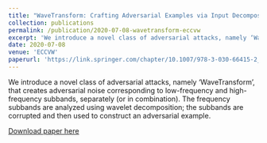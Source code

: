 ```yaml
---
title: "WaveTransform: Crafting Adversarial Examples via Input Decomposition"
collection: publications
permalink: /publication/2020-07-08-wavetransform-eccvw
excerpt: 'We introduce a novel class of adversarial attacks, namely ‘WaveTransform’, that creates adversarial noise corresponding to low-frequency and high-frequency subbands, separately (or in combination).'
date: 2020-07-08
venue: 'ECCVW'
paperurl: 'https://link.springer.com/chapter/10.1007/978-3-030-66415-2_10'
---
```

We introduce a novel class of adversarial attacks, namely ‘WaveTransform’, that creates adversarial noise corresponding to low-frequency and high-frequency subbands, separately (or in combination). The frequency subbands are analyzed using wavelet decomposition; the subbands are corrupted and then used to construct an adversarial example.

[Download paper here]([http://academicpages.github.io/files/paper2.pdf](https://link.springer.com/chapter/10.1007/978-3-030-66415-2_10))

<!-- Recommended citation: Your Name, You. (2010). "Paper Title Number 2." <i>Journal 1</i>. 1(2). -->
